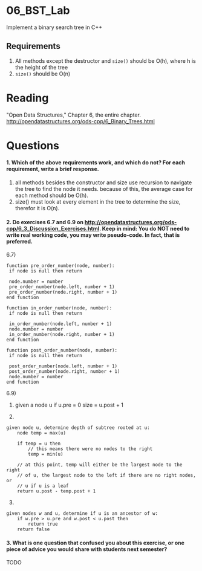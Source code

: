 06_BST_Lab
==============

Implement a binary search tree in C++

Requirements
------------

1. All methods except the destructor and `size()` should be O(h), where h is the height of the tree
2. `size()` should be O(n)

Reading
=======
"Open Data Structures," Chapter 6, the entire chapter. http://opendatastructures.org/ods-cpp/6_Binary_Trees.html

Questions
=========

#### 1. Which of the above requirements work, and which do not? For each requirement, write a brief response.

1. all methods besides the constructor and size use recursion to navigate the tree to find the node it needs.  because of this, the average case for each method should be O(h).
2. size() must look at every element in the tree to determine the size, therefor it is O(n).

#### 2. Do exercises 6.7 and 6.9 on http://opendatastructures.org/ods-cpp/6_3_Discussion_Exercises.html. Keep in mind: You do NOT need to write real working code, you may write pseudo-code. In fact, that is preferred.

6.7)

	function pre_order_number(node, number):
	 if node is null then return

	 node.number = number
	 pre_order_number(node.left, number + 1)
	 pre_order_number(node.right, number + 1)
	end function
	 
	function in_order_number(node, number):
	 if node is null then return

	 in_order_number(node.left, number + 1)
	 node.number = number
	 in_order_number(node.right, number + 1)
	end function

	function post_order_number(node, number):
	 if node is null then return

	 post_order_number(node.left, number + 1)
	 post_order_number(node.right, number + 1)
	 node.number = number
	end function

6.9)

1)
	given a node u
		if u.pre = 0
			size = u.post + 1
		
			

2)
	
	given node u, determine depth of subtree rooted at u:
		node temp = max(u)
		
		if temp = u then
			// this means there were no nodes to the right
			temp = min(u)
		
		// at this point, temp will either be the largest node to the right
		// of u, the largest node to the left if there are no right nodes, or
		// u if u is a leaf
		return u.post - temp.post + 1
3)

	given nodes w and u, determine if u is an ancestor of w:
		if w.pre > u.pre and w.post < u.post then
			return true
		return false

#### 3. What is one question that confused you about this exercise, or one piece of advice you would share with students next semester?

TODO
